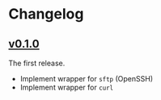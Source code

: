 Changelog
====

[v0.1.0](https://github.com/koshigoe/sftp_wrapper/releases/tag/v0.1.0)
----

The first release.

- Implement wrapper for `sftp` (OpenSSH)
- Implement wrapper for `curl`

